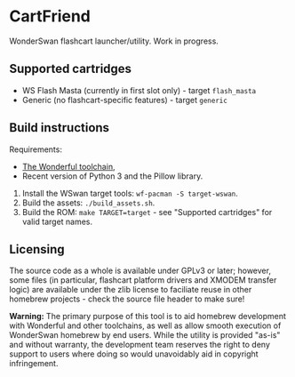 # CartFriend

WonderSwan flashcart launcher/utility. Work in progress.

## Supported cartridges

  * WS Flash Masta (currently in first slot only) - target `flash_masta`
  * Generic (no flashcart-specific features) - target `generic`

## Build instructions

Requirements:

* [The Wonderful toolchain](https://wonderful.asie.pl/doc/general/getting-started/),
* Recent version of Python 3 and the Pillow library.

1. Install the WSwan target tools: `wf-pacman -S target-wswan`.
2. Build the assets: `./build_assets.sh`.
3. Build the ROM: `make TARGET=target` - see "Supported cartridges" for valid target names.

## Licensing

The source code as a whole is available under GPLv3 or later; however, some files (in particular, flashcart platform drivers and XMODEM transfer logic) are available under the zlib license to faciliate reuse in other homebrew projects - check the source file header to make sure!

**Warning:** The primary purpose of this tool is to aid homebrew development with Wonderful and other toolchains, as well as allow smooth execution of WonderSwan homebrew by end users. While the utility is provided "as-is" and without warranty, the development team reserves the right to deny support to users where doing so would unavoidably aid in copyright infringement.

